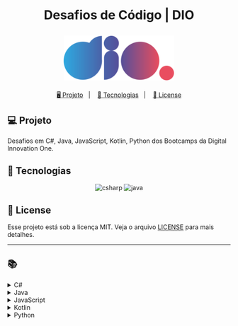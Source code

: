 <h1 align="center">
  Desafios de Código | DIO
</h1>

<h2 align="center">
  <img src="./assets/logo-full.svg" width="250px">
</h2>

<p align="center">
  <a href="#-projeto">🖥️ Projeto</a>&nbsp;&nbsp;&nbsp;|&nbsp;&nbsp;&nbsp;
  <a href="#-tecnologias">🚀 Tecnologias</a>&nbsp;&nbsp;&nbsp;|&nbsp;&nbsp;&nbsp;
  <a href="#-license">📝 License</a>
</p>

## 💻 Projeto

Desafios em C#, Java, JavaScript, Kotlin, Python dos Bootcamps da Digital Innovation One.

## 🚀 Tecnologias


<p align="center">
    <img src="https://img.shields.io/badge/c%23-%23239120.svg?style=for-the-badge&logo=c-sharp&logoColor=white" alt="csharp" tittle="C#">
    <img src="https://img.shields.io/badge/java-%23ED8B00.svg?style=for-the-badge&logo=java&logoColor=white" alt="java" title ="java">
</p>

## 📝 License

Esse projeto está sob a licença MIT. Veja o arquivo [LICENSE](LICENSE) para mais detalhes.

---

## 📚

<!-- C# -->
<details>
<summary><span>C#</span></summary>

| Desafio | Código |
| :-----: | :----: |
| Blobs | [🔗](./csharp/Blobs.cs) |
| Conhecendo a Sintaxe do C# | [🔗](./trainnee-carrefour/Main.cs) |
| Múltiplos de 13 | [🔗](./csharp/MultiplosDe13.cs) |
| Quadrante | [🔗](./csharp/Quadrante.cs) |
</details>

<!-- Java -->
<details>
<summary><span>Java</span></summary>

| Desafio | Código |
| :-----: | :----: |
| Animal | [🔗](./java/Animal.java) |
| Ano Bissexto? | [🔗](./java/AnoBissexto.java) |
| Conta Espaços e Vogais | [🔗](./java/ContaValores.java) |
| Dragão | [🔗](./java/Dragao.java) |
| Fábrica de Carros | [🔗](./java/FabricaDeCarros.java) |
| Fibonacci Fácil | [🔗](./java/FibonacciFacil.java) |
| Imprimindo Positivos e Média | [🔗](./java/ImprimindoValores.java) |
| Loja de Tintas | [🔗](./java/LojaDeTintas.java) |
| Nome na Vertical da Escada | [🔗](./java/NomeVerticalNaEscada.java) |
| Quitanda do Seu Zé | [🔗](./java/QuitandaDoSeuZe.java) |
| Soma de H com N Termos | [🔗](./java/SomaDeValores.java) |
| Taxa de Crescimento | [🔗](./java/TaxaDeCrescimento.java) |
| Taxa de Imposto de Renda | [🔗](./java/TaxaIR.java) |
| Tempo de Download | [🔗](./java/TempoDeDownload.java) |
| Triângulo | [🔗](./java/Triangulo.java) |
| Mesada do Sobrinho | [🔗](./java/MesadaDoSobrinho.java) |
| Download de Pacotes | [🔗](./java/DownloadDePacotes.java) |
| Leitura da Gertrudes | [🔗](./java/LeituradaGertrudes.java) |
| Lojinha de Doces | [🔗](./java/LojinhaDeDoces.java) |
| Industria da Multa | [🔗](./java/IndustriaDaMulta.java) |
| Salvando Músicas | [🔗](./java/SalvandoMusicas.java) |
| Pontos na Carteira | [🔗](./java/PontosNaCarteira.java) |
| Imóveis Disponíveis | [🔗](./java/ImoveisDisponiveis.java) |
| DC Monalds | [🔗](./java/DCMonalds.java) |
| Camarote do Blue Cold Ice Cubes | [🔗](./java/CamaroteDoBlueColdIceCubes.java) |
| Quadrante | [🔗](./java/Quadrante.java) |
| Múltiplos de 13 | [🔗](./java/MultiplosDe13.java) |
| Blobs | [🔗](./java/Blobs.java) |
| Média de idade | [🔗](./java/MediaIdade.java) |
| Qual é o seu turno? | [🔗](./java/QualSeuTurno.java) |
| A fila do banco | [🔗](./java/FilaDoBanco.java) |
| Encotrando o percentual de desconto | [🔗](./java/Percentual.java) |
| Descubra o menor múltiplo | [🔗](./java/MenorNumero.java) |
| Flecha, escudo ou espada | [🔗](./java/FlechaEscudoOuEspada.java) |
| Número feliz | [🔗](./java/NumeroFeliz.java) |
| Quantidade necessária | [🔗](./java/QuantidadeNecessaria.java) |
| Diferença entre dígitos | [🔗](./java/DiferencaEntreDigitos.java) |
| Emboscada do RPG | [🔗](./java/EmboscadaRPG.java) |
| Seus Primeiros Ifs com Java | [🔗](./trainnee-carrefour/Main.java) |
| Multiplicação Simples | [🔗](./java/MultiplicacaoSimples.java) |
| Soma Simples | [🔗](./java/SomaSimples.java) |
| Média 1 | [🔗](./java/Media1.java) |
| Pedra, Papel, Ataque Aéreo | [🔗](./java/PedraPapelAtaqueAereo.java) |
| Entrada e Saída Lendo e Pulando Nomes | [🔗](./java/EntradaSaidaLendoEPulandoNomes.java) |
| Mjölnir | [🔗](./java/Mjolnir.java) |
| Os números são iguais? | [🔗](./java/OsNumerosSaoIguais.java) |
| Somando múltiplos | [🔗](./java/SomandoMultiplos.java) |
| Uma chamada recursiva | [🔗](./java/ChamadaRecursiva.java) |
| FizzBuzz | [🔗](./java/FizzBuzz.java) |
| Busca Sequencial | [🔗](./java/BuscaSequencial.java) |
| Checagem de palíndromo | [🔗](./java/ChecagemDePalindromos.java) |
| Validação de Parênteses | [🔗](./java/ValidacaoDeParenteses.java) |
| Classificando Matrizes | [🔗](./java/ClassificandoMatrizes.java) |
| Fatorial Desajeitado  | [🔗](./java/FatorialDesajeitado.java) |
| Arrays Pares | [🔗](./java/ArraysPares.java) |
| Cálculo Simples | [🔗](./java/CalculoSimples.java) |
| Preenchimento de Vetor II | [🔗](./java/PreenchimentoDeVetor.java) |
| Reduzindo um número a zero | [🔗](./java/ReduzindoNumeroAZero.java) |
| Robô | [🔗](./java/Robo.java) |
| Contando números pares | [🔗](./java/ContandoNumerosPares.java) |
</details>

<!-- JavaScript -->
<details>
<summary><span>JavaScript</span></summary>

| Desafio | Código |
| :-----: | :----: |
| Batmain | [🔗](./js/Batmain.js) |
| Busca Sequencial | [🔗](./js/BuscaSequencial.js) |
| Cálculo Salarial | [🔗](./js/CalculoSalarial.js) |
| Calculando o Perímetro de um Triângulo Equilátero | [🔗](./js/TrianguloEquilatero.js) |
| Checagem de Palíndromos | [🔗](./js/ChecagemPalindromos.js) |
| Conta Espaços e Vogais | [🔗](./js/ContaEspacoVogais.js) |
| Coxinha de Bueno | [🔗](./js/CoxinhaDoBueno.js) |
| Data por Extenso | [🔗](./js/DataPorExtenso.js) |
| Deu a louca no gerente | [🔗](./js/LoucaNoGerente.js) |
| Duplicando zeros | [🔗](./js/DuplicandoZeros.js) |
| Encontrando o Percentual de Desconto | [🔗](./js/PercentualDesconto.js) |
| Fatorial Desajeitado | [🔗](./js/FatorialDesajeitado.js) |
| FizzBuzz | [🔗](./js/FizzBuzz.js) |
| Frota de Táxi | [🔗](./js/FrotaDeTaxi.js) |
| Funções na Prática em JavaScript | [🔗](./trainnee-carrefour/Main.js) |
| Idade em Dias | [🔗](./js/IdadeEmDias.js) |
| Inteiro ou Decimal? | [🔗](./js/InteiroOuDecimal.js) |
| Maior Valor Par e Menor Valor Ímpar | [🔗](./js/MaiorValorParMenorValorImpar.js) |
| Matriz Par e Impar | [🔗](./js/MatrizParOuImpar.js) |
| Média Final do Aluno | [🔗](./js/MediaFinal.js) |
| Mês | [🔗](./js/Mes.js) |
| Numeral romano | [🔗](./js/NumeralRomano.js) |
| Número em vetores | [🔗](./js/NumerosEmVetores.js) |
| Os Números São Iguais | [🔗](./js/NumerosIguais.js) |
| Porcentagem de diferença entre dois números | [🔗](./js/PorcentagemDiferenca.js) |
| Quadrados Perfeitos | [🔗](./js/QuadradosPerfeitos.js) |
| Removendo letras duplicadas | [🔗](./js/RemovendoLetrasDuplicadas.js) |
| Soma de Pares Consecutivos | [🔗](./js/SomaParesConsecutivos.js) |
| Somando Múltiplos | [🔗](./js/SomandoMultiplos.js) |
| Subtraindo o Produto e a Soma de um Número | [🔗](./js/SubtraindoProdutoSomaNumero.js) |
| Tartarugas Ninja | [🔗](./js/TartarugasNinja.js) |
| Triângulo de Moedas | [🔗](./js/TrianguloDeMoedas.js) |
| Uma Chamada Recursiva | [🔗](./js/UmaChamadaRecursiva.js) |
| Validação de Parênteses | [🔗](./js/ValidacaoParenteses.js) |
| Visita na Feira | [🔗](./js/VisitaNaFeira.js) |
</details>

<!-- Kotlin -->
<details>
<summary><span>Kotlin</span></summary>

| Desafio | Código |
| :-----: | :----: |
| Data por Extenso | [🔗](./kotlin/DataPorExtenso.kt) |
| Numeral Romano | [🔗](./kotlin/NumeralRomano.kt) |
| Simplificando a Orientação a Objetos com Kotlin | [🔗](./trainnee-carrefour/Main.kt) |
| Taxa de Crescimento | [🔗](./kotlin/TaxaCrescimento.kt) |
| Média Final do Aluno | [🔗](./kotlin/MediaFinal.kt) |
</details>

<!-- Python -->
<details>
<summary><span>Python</span></summary>

| Desafio | Código |
| :-----: | :----: |
| Meu Primeiro Código Python | [🔗](./trainnee-carrefour/Main.py) |
</details>
